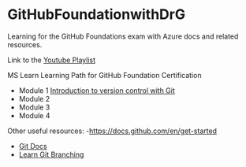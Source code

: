 # GitHubFoundationwithDrG
Learning for the GitHub Foundations exam with Azure docs and related resources.

Link to the [Youtube Playlist](https://youtu.be/cbIsxKEQZ7Y?feature=shared)

MS Learn Learning Path for GitHub Foundation Certification
- Module 1 [Introduction to version control with Git](https://learn.microsoft.com/en-us/training/paths/intro-to-vc-git/)
- Module 2
- Module 3
- Module 4


Other useful resources:
-<https://docs.github.com/en/get-started>
- [Git Docs](https://docs.github.com/en/get-started)
- [Learn Git Branching](https://learngitbranching.js.org/)
